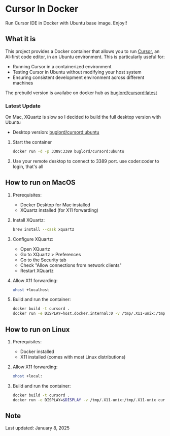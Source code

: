 # Cursor In Docker

Run Cursor IDE in Docker with Ubuntu base image. Enjoy!!

## What it is

This project provides a Docker container that allows you to run [Cursor](https://cursor.sh/), an AI-first code editor, in an Ubuntu environment. This is particularly useful for:
- Running Cursor in a containerized environment
- Testing Cursor in Ubuntu without modifying your host system
- Ensuring consistent development environment across different machines

The prebuild version is availabe on docker hub as [buglord/cursord:latest](https://hub.docker.com/r/buglord/cursord)

### Latest Update
On Mac, XQuartz is slow so I decided to build the full desktop version with Ubuntu
- Desktop version: [buglord/cursord:ubuntu](https://hub.docker.com/r/buglord/cursord)

1. Start the container
   ```bash
   docker run -d -p 3389:3389 buglord/cursord:ubuntu
   ```

2. Use your remote desktop to connect to 3389 port. use coder:coder to login, that's all


## How to run on MacOS

1. Prerequisites:
   - Docker Desktop for Mac installed
   - XQuartz installed (for X11 forwarding)

2. Install XQuartz:
   ```bash
   brew install --cask xquartz
   ```

3. Configure XQuartz:
   - Open XQuartz
   - Go to XQuartz > Preferences
   - Go to the Security tab
   - Check "Allow connections from network clients"
   - Restart XQuartz

4. Allow X11 forwarding:
   ```bash
   xhost +localhost
   ```

5. Build and run the container:
   ```bash
   docker build -t cursord .
   docker run -e DISPLAY=host.docker.internal:0 -v /tmp/.X11-unix:/tmp/.X11-unix cursord
   ```

## How to run on Linux

1. Prerequisites:
   - Docker installed
   - X11 installed (comes with most Linux distributions)

2. Allow X11 forwarding:
   ```bash
   xhost +local:
   ```

3. Build and run the container:
   ```bash
   docker build -t cursord .
   docker run -e DISPLAY=$DISPLAY -v /tmp/.X11-unix:/tmp/.X11-unix cursord
   ```

## Note

Last updated: January 8, 2025
